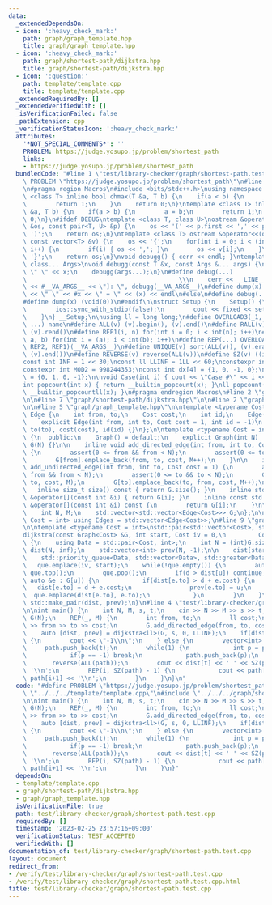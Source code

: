 ```yaml
---
data:
  _extendedDependsOn:
  - icon: ':heavy_check_mark:'
    path: graph/graph_template.hpp
    title: graph/graph_template.hpp
  - icon: ':heavy_check_mark:'
    path: graph/shortest-path/dijkstra.hpp
    title: graph/shortest-path/dijkstra.hpp
  - icon: ':question:'
    path: template/template.cpp
    title: template/template.cpp
  _extendedRequiredBy: []
  _extendedVerifiedWith: []
  _isVerificationFailed: false
  _pathExtension: cpp
  _verificationStatusIcon: ':heavy_check_mark:'
  attributes:
    '*NOT_SPECIAL_COMMENTS*': ''
    PROBLEM: https://judge.yosupo.jp/problem/shortest_path
    links:
    - https://judge.yosupo.jp/problem/shortest_path
  bundledCode: "#line 1 \"test/library-checker/graph/shortest-path.test.cpp\"\n#define\
    \ PROBLEM \"https://judge.yosupo.jp/problem/shortest_path\"\n#line 1 \"template/template.cpp\"\
    \n#pragma region Macros\n#include <bits/stdc++.h>\nusing namespace std;\ntemplate\
    \ <class T> inline bool chmax(T &a, T b) {\n    if(a < b) {\n        a = b;\n\
    \        return 1;\n    }\n    return 0;\n}\ntemplate <class T> inline bool chmin(T\
    \ &a, T b) {\n    if(a > b) {\n        a = b;\n        return 1;\n    }\n    return\
    \ 0;\n}\n#ifdef DEBUG\ntemplate <class T, class U>\nostream &operator<<(ostream\
    \ &os, const pair<T, U> &p) {\n    os << '(' << p.first << ',' << p.second <<\
    \ ')';\n    return os;\n}\ntemplate <class T> ostream &operator<<(ostream &os,\
    \ const vector<T> &v) {\n    os << '{';\n    for(int i = 0; i < (int)v.size();\
    \ i++) {\n        if(i) { os << ','; }\n        os << v[i];\n    }\n    os <<\
    \ '}';\n    return os;\n}\nvoid debugg() { cerr << endl; }\ntemplate <class T,\
    \ class... Args>\nvoid debugg(const T &x, const Args &... args) {\n    cerr <<\
    \ \" \" << x;\n    debugg(args...);\n}\n#define debug(...)                   \
    \                                          \\\n    cerr << __LINE__ << \" [\"\
    \ << #__VA_ARGS__ << \"]: \", debugg(__VA_ARGS__)\n#define dump(x) cerr << __LINE__\
    \ << \" \" << #x << \" = \" << (x) << endl\n#else\n#define debug(...) (void(0))\n\
    #define dump(x) (void(0))\n#endif\n\nstruct Setup {\n    Setup() {\n        cin.tie(0);\n\
    \        ios::sync_with_stdio(false);\n        cout << fixed << setprecision(15);\n\
    \    }\n} __Setup;\n\nusing ll = long long;\n#define OVERLOAD3(_1, _2, _3, name,\
    \ ...) name\n#define ALL(v) (v).begin(), (v).end()\n#define RALL(v) (v).rbegin(),\
    \ (v).rend()\n#define REP1(i, n) for(int i = 0; i < int(n); i++)\n#define REP2(i,\
    \ a, b) for(int i = (a); i < int(b); i++)\n#define REP(...) OVERLOAD3(__VA_ARGS__,\
    \ REP2, REP1)(__VA_ARGS__)\n#define UNIQUE(v) sort(ALL(v)), (v).erase(unique(ALL(v)),\
    \ (v).end())\n#define REVERSE(v) reverse(ALL(v))\n#define SZ(v) ((int)(v).size())\n\
    const int INF = 1 << 30;\nconst ll LLINF = 1LL << 60;\nconstexpr int MOD = 1000000007;\n\
    constexpr int MOD2 = 998244353;\nconst int dx[4] = {1, 0, -1, 0};\nconst int dy[4]\
    \ = {0, 1, 0, -1};\n\nvoid Case(int i) { cout << \"Case #\" << i << \": \"; }\n\
    int popcount(int x) { return __builtin_popcount(x); }\nll popcount(ll x) { return\
    \ __builtin_popcountll(x); }\n#pragma endregion Macros\n#line 2 \"graph/shortest-path/dijkstra.hpp\"\
    \n\n#line 7 \"graph/shortest-path/dijkstra.hpp\"\n\n#line 2 \"graph/graph_template.hpp\"\
    \n\n#line 5 \"graph/graph_template.hpp\"\n\ntemplate <typename Cost = int> struct\
    \ Edge {\n    int from, to;\n    Cost cost;\n    int id;\n    Edge() = default;\n\
    \    explicit Edge(int from, int to, Cost cost = 1, int id = -1)\n        : from(from),\
    \ to(to), cost(cost), id(id) {}\n};\n\ntemplate <typename Cost = int> class Graph\
    \ {\n  public:\n    Graph() = default;\n    explicit Graph(int N) : N(N), M(0),\
    \ G(N) {}\n\n    inline void add_directed_edge(int from, int to, Cost cost = 1)\
    \ {\n        assert(0 <= from && from < N);\n        assert(0 <= to && to < N);\n\
    \        G[from].emplace_back(from, to, cost, M++);\n    }\n\n    inline void\
    \ add_undirected_edge(int from, int to, Cost cost = 1) {\n        assert(0 <=\
    \ from && from < N);\n        assert(0 <= to && to < N);\n        G[from].emplace_back(from,\
    \ to, cost, M);\n        G[to].emplace_back(to, from, cost, M++);\n    }\n\n \
    \   inline size_t size() const { return G.size(); }\n    inline std::vector<Edge<Cost>>\
    \ &operator[](const int &i) { return G[i]; }\n    inline const std::vector<Edge<Cost>>\
    \ &operator[](const int &i) const {\n        return G[i];\n    }\n\n  private:\n\
    \    int N, M;\n    std::vector<std::vector<Edge<Cost>>> G;\n};\n\ntemplate <class\
    \ Cost = int> using Edges = std::vector<Edge<Cost>>;\n#line 9 \"graph/shortest-path/dijkstra.hpp\"\
    \n\ntemplate <typename Cost = int>\nstd::pair<std::vector<Cost>, std::vector<int>>\n\
    dijkstra(const Graph<Cost> &G, int start, Cost iv = 0,\n         Cost inf = std::numeric_limits<Cost>::max())\
    \ {\n    using Data = std::pair<Cost, int>;\n    int N = (int)G.size();\n    std::vector<Cost>\
    \ dist(N, inf);\n    std::vector<int> prev(N, -1);\n\n    dist[start] = iv;\n\
    \    std::priority_queue<Data, std::vector<Data>, std::greater<Data>> que;\n \
    \   que.emplace(iv, start);\n    while(!que.empty()) {\n        auto [d, u] =\
    \ que.top();\n        que.pop();\n        if(d > dist[u]) continue;\n        for(const\
    \ auto &e : G[u]) {\n            if(dist[e.to] > d + e.cost) {\n             \
    \   dist[e.to] = d + e.cost;\n                prev[e.to] = u;\n              \
    \  que.emplace(dist[e.to], e.to);\n            }\n        }\n    }\n\n    return\
    \ std::make_pair(dist, prev);\n}\n#line 4 \"test/library-checker/graph/shortest-path.test.cpp\"\
    \n\nint main() {\n    int N, M, s, t;\n    cin >> N >> M >> s >> t;\n    Graph<ll>\
    \ G(N);\n    REP(_, M) {\n        int from, to;\n        ll cost;\n        cin\
    \ >> from >> to >> cost;\n        G.add_directed_edge(from, to, cost);\n    }\n\
    \    auto [dist, prev] = dijkstra<ll>(G, s, 0, LLINF);\n    if(dist[t] == LLINF)\
    \ {\n        cout << \"-1\\n\";\n    } else {\n        vector<int> path;\n   \
    \     path.push_back(t);\n        while(1) {\n            int p = prev[path.back()];\n\
    \            if(p == -1) break;\n            path.push_back(p);\n        }\n \
    \       reverse(ALL(path));\n        cout << dist[t] << ' ' << SZ(path) - 1 <<\
    \ '\\n';\n        REP(i, SZ(path) - 1) {\n            cout << path[i] << ' ' <<\
    \ path[i+1] << '\\n';\n        }\n    }\n}\n"
  code: "#define PROBLEM \"https://judge.yosupo.jp/problem/shortest_path\"\n#include\
    \ \"../../../template/template.cpp\"\n#include \"../../../graph/shortest-path/dijkstra.hpp\"\
    \n\nint main() {\n    int N, M, s, t;\n    cin >> N >> M >> s >> t;\n    Graph<ll>\
    \ G(N);\n    REP(_, M) {\n        int from, to;\n        ll cost;\n        cin\
    \ >> from >> to >> cost;\n        G.add_directed_edge(from, to, cost);\n    }\n\
    \    auto [dist, prev] = dijkstra<ll>(G, s, 0, LLINF);\n    if(dist[t] == LLINF)\
    \ {\n        cout << \"-1\\n\";\n    } else {\n        vector<int> path;\n   \
    \     path.push_back(t);\n        while(1) {\n            int p = prev[path.back()];\n\
    \            if(p == -1) break;\n            path.push_back(p);\n        }\n \
    \       reverse(ALL(path));\n        cout << dist[t] << ' ' << SZ(path) - 1 <<\
    \ '\\n';\n        REP(i, SZ(path) - 1) {\n            cout << path[i] << ' ' <<\
    \ path[i+1] << '\\n';\n        }\n    }\n}"
  dependsOn:
  - template/template.cpp
  - graph/shortest-path/dijkstra.hpp
  - graph/graph_template.hpp
  isVerificationFile: true
  path: test/library-checker/graph/shortest-path.test.cpp
  requiredBy: []
  timestamp: '2023-02-25 23:57:16+09:00'
  verificationStatus: TEST_ACCEPTED
  verifiedWith: []
documentation_of: test/library-checker/graph/shortest-path.test.cpp
layout: document
redirect_from:
- /verify/test/library-checker/graph/shortest-path.test.cpp
- /verify/test/library-checker/graph/shortest-path.test.cpp.html
title: test/library-checker/graph/shortest-path.test.cpp
---
```

